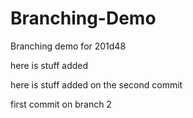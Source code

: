 # Branching-Demo
Branching demo for 201d48

here is stuff added 

here is stuff added on the second commit

first commit on branch 2